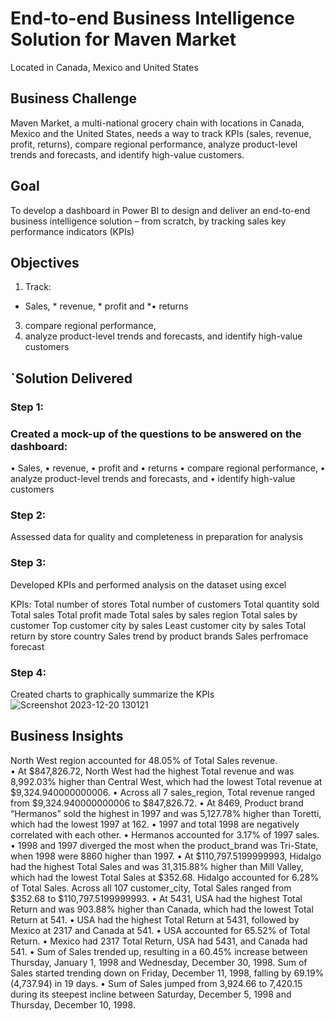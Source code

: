 # End-to-end Business Intelligence Solution for Maven Market
Located in Canada, Mexico and United States

## Business Challenge

Maven Market, a multi-national grocery chain with locations in Canada, Mexico and the United States, needs a way to track KPIs (sales, revenue, profit, returns), compare regional performance, analyze product-level trends and forecasts, and identify high-value customers. 


## Goal

To develop a dashboard in Power BI to design and deliver an end-to-end business intelligence solution – from scratch, by tracking sales key performance indicators (KPIs)

## Objectives

1.	Track:
   * Sales,
  	* revenue,
  	* profit and 
*•	returns
3.	compare regional performance, 
4.	analyze product-level trends and forecasts, and identify high-value customers

## `Solution Delivered

### Step 1:

### Created a mock-up of the questions to be answered on the dashboard:
•	Sales, 
•	revenue, 
•	profit and 
•	returns
•	compare regional performance, 
•	analyze product-level trends and forecasts, and 
•	identify high-value customers

### Step 2:

Assessed data for quality and completeness in preparation for analysis

### Step 3:

Developed KPIs and performed analysis on the dataset using excel

KPIs:
Total number of stores
Total number of customers
Total quantity sold
Total sales 
Total profit made
Total sales by sales region
Total sales by customer
Top customer city by sales
Least customer city by sales
Total return by store country
Sales trend by product brands
Sales perfromace forecast

### Step 4:

Created charts to graphically summarize the KPIs
![Screenshot 2023-12-20 130121](https://github.com/williamsadegoke/mavenmarket_sales_performance_report/assets/81843920/fca5cbab-e007-4b38-961c-9839a5728a0a)

 

## Business Insights

North West region accounted for 48.05% of Total Sales revenue.  
•	At $847,826.72, North West had the highest Total revenue and was 8,992.03% higher than Central West, which had the lowest Total revenue at $9,324.940000000006.
•	Across all 7 sales_region, Total revenue ranged from $9,324.940000000006 to $847,826.72. 
•	At 8469, Product brand “Hermanos” sold the highest in 1997 and was 5,127.78% higher than Toretti, which had the lowest 1997 at 162.
•	1997 and total 1998 are negatively correlated with each other.
•	Hermanos accounted for 3.17% of 1997 sales.  
•	1998 and 1997 diverged the most when the product_brand was Tri-State, when 1998 were 8860 higher than 1997.
•	At $110,797.5199999993, Hidalgo had the highest Total Sales and was 31,315.88% higher than Mill Valley, which had the lowest Total Sales at $352.68.    Hidalgo accounted for 6.28% of Total Sales.  Across all 107 customer_city, Total Sales ranged from $352.68 to $110,797.5199999993.
•	At 5431, USA had the highest Total Return and was 903.88% higher than Canada, which had the lowest Total Return at 541.
•	USA had the highest Total Return at 5431, followed by Mexico at 2317 and Canada at 541.
•	USA accounted for 65.52% of Total Return.
•	Mexico had 2317 Total Return, USA had 5431, and Canada had 541.
•	Sum of Sales trended up, resulting in a 60.45% increase between Thursday, January 1, 1998 and Wednesday, December 30, 1998.  Sum of Sales started trending down on Friday, December 11, 1998, falling by 69.19% (4,737.94) in 19 days.
•	Sum of Sales jumped from 3,924.66 to 7,420.15 during its steepest incline between Saturday, December 5, 1998 and Thursday, December 10, 1998.
